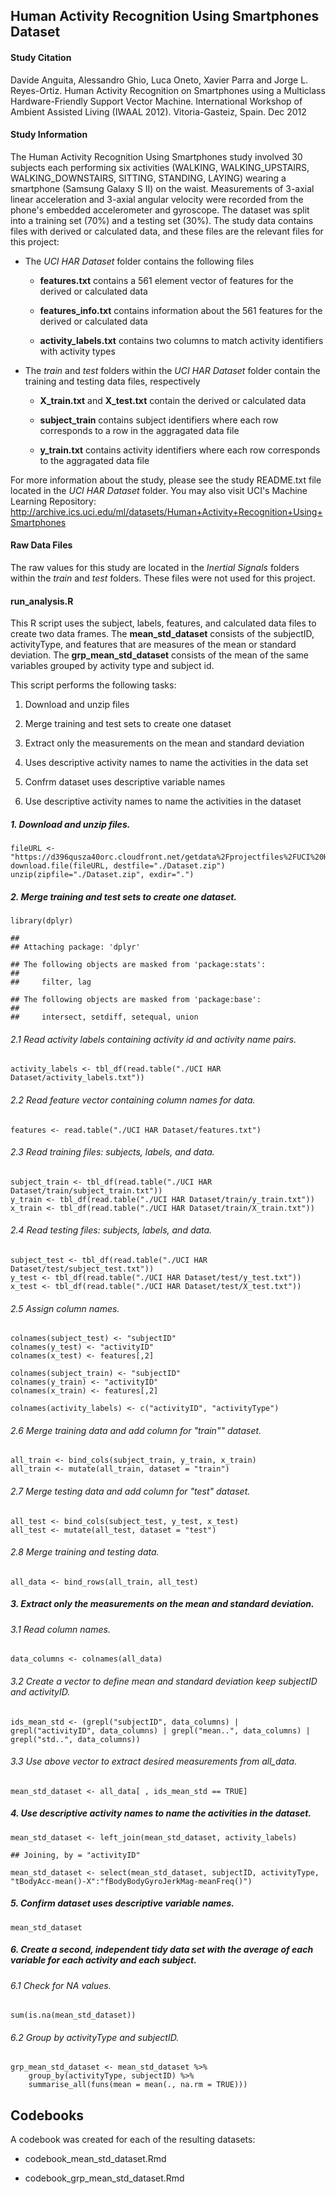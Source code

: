 Human Activity Recognition Using Smartphones Dataset
----------------------------------------------------

#### **Study Citation**

Davide Anguita, Alessandro Ghio, Luca Oneto, Xavier Parra and Jorge L.
Reyes-Ortiz. Human Activity Recognition on Smartphones using a
Multiclass Hardware-Friendly Support Vector Machine. International
Workshop of Ambient Assisted Living (IWAAL 2012). Vitoria-Gasteiz,
Spain. Dec 2012

#### **Study Information**

The Human Activity Recognition Using Smartphones study involved 30
subjects each performing six activities (WALKING, WALKING\_UPSTAIRS,
WALKING\_DOWNSTAIRS, SITTING, STANDING, LAYING) wearing a smartphone
(Samsung Galaxy S II) on the waist. Measurements of 3-axial linear
acceleration and 3-axial angular velocity were recorded from the phone's
embedded accelerometer and gyroscope. The dataset was split into a
training set (70%) and a testing set (30%). The study data contains
files with derived or calculated data, and these files are the relevant
files for this project:

-   The *UCI HAR Dataset* folder contains the following files

    -   **features.txt** contains a 561 element vector of features for
        the derived or calculated data

    -   **features\_info.txt** contains information about the 561
        features for the derived or calculated data

    -   **activity\_labels.txt** contains two columns to match activity
        identifiers with activity types

-   The *train* and *test* folders within the *UCI HAR Dataset* folder
    contain the training and testing data files, respectively

    -   **X\_train.txt** and **X\_test.txt** contain the derived or
        calculated data

    -   **subject\_train** contains subject identifiers where each row
        corresponds to a row in the aggragated data file

    -   **y\_train.txt** contains activity identifiers where each row
        corresponds to the aggragated data file

For more information about the study, please see the study README.txt
file located in the *UCI HAR Dataset* folder. You may also visit UCI's
Machine Learning Repository:
<http://archive.ics.uci.edu/ml/datasets/Human+Activity+Recognition+Using+Smartphones>

#### Raw Data Files

The raw values for this study are located in the *Inertial Signals*
folders within the *train* and *test* folders. These files were not used
for this project.

#### **run\_analysis.R**

This R script uses the subject, labels, features, and calculated data
files to create two data frames. The **mean\_std\_dataset** consists of
the subjectID, activityType, and features that are measures of the mean
or standard deviation. The **grp\_mean\_std\_dataset** consists of the
mean of the same variables grouped by activity type and subject id.

This script performs the following tasks:

1.  Download and unzip files

2.  Merge training and test sets to create one dataset

3.  Extract only the measurements on the mean and standard deviation

4.  Uses descriptive activity names to name the activities in the data
    set

5.  Confrm dataset uses descriptive variable names

6.  Use descriptive activity names to name the activities in the dataset

##### 1. Download and unzip files.

    fileURL <- "https://d396qusza40orc.cloudfront.net/getdata%2Fprojectfiles%2FUCI%20HAR%20Dataset.zip"
    download.file(fileURL, destfile="./Dataset.zip")
    unzip(zipfile="./Dataset.zip", exdir=".") 

##### 2. Merge training and test sets to create one dataset.

    library(dplyr)

    ## 
    ## Attaching package: 'dplyr'

    ## The following objects are masked from 'package:stats':
    ## 
    ##     filter, lag

    ## The following objects are masked from 'package:base':
    ## 
    ##     intersect, setdiff, setequal, union

###### 2.1 Read activity labels containing activity id and activity name pairs.

    activity_labels <- tbl_df(read.table("./UCI HAR Dataset/activity_labels.txt"))

###### 2.2 Read feature vector containing column names for data.

    features <- read.table("./UCI HAR Dataset/features.txt")

###### 2.3 Read training files: subjects, labels, and data.

    subject_train <- tbl_df(read.table("./UCI HAR Dataset/train/subject_train.txt"))
    y_train <- tbl_df(read.table("./UCI HAR Dataset/train/y_train.txt"))
    x_train <- tbl_df(read.table("./UCI HAR Dataset/train/X_train.txt"))

###### 2.4 Read testing files: subjects, labels, and data.

    subject_test <- tbl_df(read.table("./UCI HAR Dataset/test/subject_test.txt"))
    y_test <- tbl_df(read.table("./UCI HAR Dataset/test/y_test.txt"))
    x_test <- tbl_df(read.table("./UCI HAR Dataset/test/X_test.txt"))

###### 2.5 Assign column names.

    colnames(subject_test) <- "subjectID"
    colnames(y_test) <- "activityID"
    colnames(x_test) <- features[,2]

    colnames(subject_train) <- "subjectID"
    colnames(y_train) <- "activityID"
    colnames(x_train) <- features[,2]

    colnames(activity_labels) <- c("activityID", "activityType")

###### 2.6 Merge training data and add column for "train"" dataset.

    all_train <- bind_cols(subject_train, y_train, x_train)
    all_train <- mutate(all_train, dataset = "train")

###### 2.7 Merge testing data and add column for "test" dataset.

    all_test <- bind_cols(subject_test, y_test, x_test)
    all_test <- mutate(all_test, dataset = "test")

###### 2.8 Merge training and testing data.

    all_data <- bind_rows(all_train, all_test)

##### 3. Extract only the measurements on the mean and standard deviation.

###### 3.1 Read column names.

    data_columns <- colnames(all_data)

###### 3.2 Create a vector to define mean and standard deviation keep subjectID and activityID.

    ids_mean_std <- (grepl("subjectID", data_columns) | grepl("activityID", data_columns) | grepl("mean..", data_columns) | grepl("std..", data_columns))

###### 3.3 Use above vector to extract desired measurements from all\_data.

    mean_std_dataset <- all_data[ , ids_mean_std == TRUE]

##### 4. Use descriptive activity names to name the activities in the dataset.

    mean_std_dataset <- left_join(mean_std_dataset, activity_labels)

    ## Joining, by = "activityID"

    mean_std_dataset <- select(mean_std_dataset, subjectID, activityType, "tBodyAcc-mean()-X":"fBodyBodyGyroJerkMag-meanFreq()")

##### 5. Confirm dataset uses descriptive variable names.

    mean_std_dataset

##### 6. Create a second, independent tidy data set with the average of each variable for each activity and each subject.

###### 6.1 Check for NA values.

    sum(is.na(mean_std_dataset))

###### 6.2 Group by activityType and subjectID.

    grp_mean_std_dataset <- mean_std_dataset %>% 
        group_by(activityType, subjectID) %>%
        summarise_all(funs(mean = mean(., na.rm = TRUE)))

Codebooks
---------

A codebook was created for each of the resulting datasets:

-   codebook\_mean\_std\_dataset.Rmd

-   codebook\_grp\_mean\_std\_dataset.Rmd
